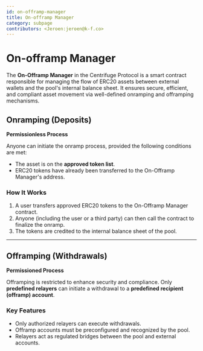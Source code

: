 ```yaml
---
id: on-offramp-manager
title: On-offramp Manager
category: subpage
contributors: <Jeroen:jeroen@k-f.co>
---
```


# On-offramp Manager

The **On-Offramp Manager** in the Centrifuge Protocol is a smart contract responsible for managing the flow of ERC20 assets between external wallets and the pool's internal balance sheet. It ensures secure, efficient, and compliant asset movement via well-defined onramping and offramping mechanisms.

## Onramping (Deposits)

**Permissionless Process**

Anyone can initiate the onramp process, provided the following conditions are met:

* The asset is on the **approved token list**.
* ERC20 tokens have already been transferred to the On-Offramp Manager's address.

### How It Works

1. A user transfers approved ERC20 tokens to the On-Offramp Manager contract.
2. Anyone (including the user or a third party) can then call the contract to finalize the onramp.
3. The tokens are credited to the internal balance sheet of the pool.

---

## Offramping (Withdrawals)

**Permissioned Process**

Offramping is restricted to enhance security and compliance. Only **predefined relayers** can initiate a withdrawal to a **predefined recipient (offramp) account**.

### Key Features

* Only authorized relayers can execute withdrawals.
* Offramp accounts must be preconfigured and recognized by the pool.
* Relayers act as regulated bridges between the pool and external accounts.
